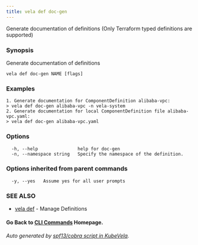 ```yaml
---
title: vela def doc-gen
---
```


Generate documentation of definitions (Only Terraform typed definitions are supported)

### Synopsis

Generate documentation of definitions

```
vela def doc-gen NAME [flags]
```

### Examples

```
1. Generate documentation for ComponentDefinition alibaba-vpc:
> vela def doc-gen alibaba-vpc -n vela-system
2. Generate documentation for local ComponentDefinition file alibaba-vpc.yaml:
> vela def doc-gen alibaba-vpc.yaml

```

### Options

```
  -h, --help               help for doc-gen
  -n, --namespace string   Specify the namespace of the definition.
```

### Options inherited from parent commands

```
  -y, --yes   Assume yes for all user prompts
```

### SEE ALSO

* [vela def](vela_def)	 - Manage Definitions

#### Go Back to [CLI Commands](vela) Homepage.


###### Auto generated by [spf13/cobra script in KubeVela](https://github.com/kubevela/kubevela/tree/master/hack/docgen).
